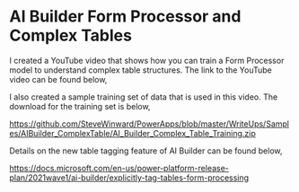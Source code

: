 # AI Builder Form Processor and Complex Tables

I created a YouTube video that shows how you can train a Form Processor model to understand complex table structures.  The link to the YouTube video can be found below,

I also created a sample training set of data that is used in this video.  The download for the training set is below,

https://github.com/SteveWinward/PowerApps/blob/master/WriteUps/Samples/AIBuilder_ComplexTable/AI_Builder_Complex_Table_Training.zip

Details on the new table tagging feature of AI Builder can be found below,

https://docs.microsoft.com/en-us/power-platform-release-plan/2021wave1/ai-builder/explicitly-tag-tables-form-processing
